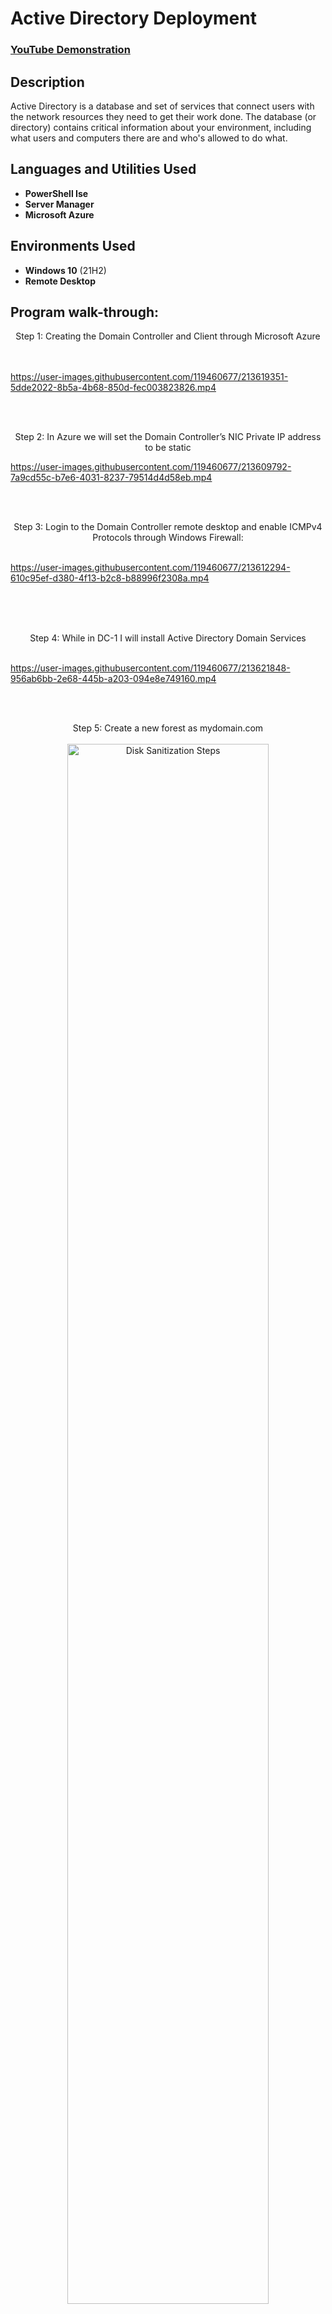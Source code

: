 
<h1>Active Directory Deployment</h1>

 ### [YouTube Demonstration](https://youtu.be/7eJexJVCqJo)

<h2>Description</h2>
Active Directory is a database and set of services that connect users with the network resources they need to get their work done. The database (or directory) contains critical information about your environment, including what users and computers there are and who's allowed to do what.
<br />


<h2>Languages and Utilities Used</h2>

- <b>PowerShell Ise</b> 
- <b>Server Manager</b>
- <b>Microsoft Azure</b>
<h2>Environments Used </h2>

- <b>Windows 10</b> (21H2)
- <b>Remote Desktop</b>

<h2>Program walk-through:</h2>

<p align="center">
Step 1: Creating the Domain Controller and Client through Microsoft Azure <br/>
<br />
<br />


https://user-images.githubusercontent.com/119460677/213619351-5dde2022-8b5a-4b68-850d-fec003823826.mp4




<br />
<br />
<p align="center">
Step 2: In Azure we will set the Domain Controller’s NIC Private IP address to be static
<br/>
 
https://user-images.githubusercontent.com/119460677/213609792-7a9cd55c-b7e6-4031-8237-79514d4d58eb.mp4

<br />
<br />
<p align="center">
Step 3: Login to the Domain Controller remote desktop and enable ICMPv4 Protocols through Windows Firewall: <br/>
<br />
 
https://user-images.githubusercontent.com/119460677/213612294-610c95ef-d380-4f13-b2c8-b88996f2308a.mp4

<br />
<br />
<br />
<p align="center">
Step 4: While in DC-1 I will install Active Directory Domain Services  
<br/>
<br />
 
https://user-images.githubusercontent.com/119460677/213621848-956ab6bb-2e68-445b-a203-094e8e749160.mp4

<br />
<br />
<p align="center">
Step 5: Create a new forest as mydomain.com 
<br />
<br />
<img src="https://i.imgur.com/JusQXiY.png" height="80%" width="80%" alt="Disk Sanitization Steps"/>
<br />
<br />
<br />
Step 6: Creating an Organizational Unit in AD Users and Computers (_EMPLOYEES_ AND _ADMINS_)
<br />
<br />
 
https://user-images.githubusercontent.com/119460677/213623591-ce98c861-3f94-44cd-95ca-37e35889df54.mp4


<br />
<br />
 <p align="center">
Step 7: Creating a new employee named Luffy Monkey, creating a password and adding Luffy to the "Domain Admins"  <br/>
</p>


https://user-images.githubusercontent.com/119460677/213626070-d3ef4de0-7696-4940-8257-692d417dd1fb.mp4


<br />
<br />
Observe the wiped disk:  <br/>


https://user-images.githubusercontent.com/119460677/213627540-ebfa1117-f602-40eb-9c1f-0fe5acb08e2d.mp4


</p>
<br />
<br />
Observe the wiped disk:  <br/>


https://user-images.githubusercontent.com/119460677/213628327-a2a802f5-d735-469e-af4e-60cdeda8b895.mp4


</p>
<br />
<br />
Observe the wiped disk:  <br/>
<img src="https://i.imgur.com/JusQXiY.png" height="80%" width="80%" alt="Disk Sanitization Steps"/>
</p>
